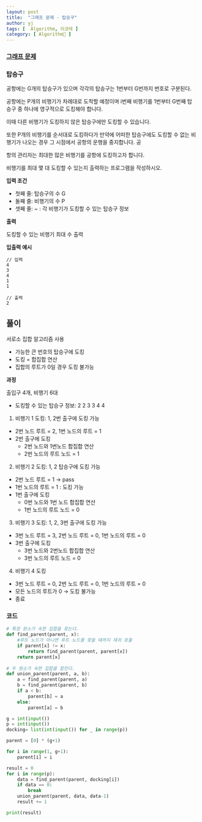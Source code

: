 ```yaml
---
layout: post
title:  "그래프 문제 - 탑승구"
author: yj
tags: [  Algorithm, 이코테 ]
category: [ Algorithm🧩 ]
---
```



### <a href="#">그래프 문제</a>

### 탑승구

공항에는 G개의 탑승구가 있으며 각각의 탑승구는 1번부터 G번까지 번호로 구분된다.

공항에는 P개의 비행기가 차례대로 도착할 예정이며 i번째 비행기를 1번부터 G번째 탑승구 중 하나에 영구적으로 도킹해야 합니다. 

이때 다른 비행기가 도킹하지 않은 탑승구에만 도킹할 수 있습니다.

또한 P개의 비행기를 순서대로 도킹하다가 만약에 어떠한 탑승구에도 도킹할 수 없는 비행기가 나오는 경우 그 시점에서 공항의 운행을 중지합니다. 공

항의 관리자는 최대한 많은 비행기를 공항에 도킹하고자 합니다.

비행기를 최대 몇 대 도킹할 수 있는지 출력하는 프로그램을 작성하시오.

**입력 조건**

- 첫째 줄: 탑승구의 수 G
- 둘째 줄: 비행기의 수 P
- 셋째 줄: ~ : 각 비행기가 도킹할 수 있는 탑승구 정보

**출력**

도킹할 수 있는 비행기 최대 수 출력

**입출력 예시**

```
// 입력
4
3
4
1
1

// 출력
2
```

## 풀이

서로소 집합 알고리즘 사용
- 가능한 큰 번호의 탑승구에 도킹
- 도킹 = 합집합 연산
- 집합의 루트가 0일 경우 도킹 불가능

**과정**

출입구 4개, 비행기 6대
- 도킹할 수 있는 탑승구 정보: 2 2 3 3 4 4

1. 비행기 1 도킹: 1, 2번 출구에 도킹 가능
- 2번 노드 루트 = 2, 1번 노드의 루트 = 1
- 2번 출구에 도킹
    - 2번 노드와 1번노드 합집합 연산
    - 2번 노드의 루트 노드 = 1

2. 비행기 2 도킹: 1, 2 탑승구에 도킹 가능
- 2번 노드 루트 = 1 → pass
- 1번 노드의 루트 = 1 : 도킹 가능
- 1번 출구에 도킹
    - 0번 노드와 1번 노드 합집합 연산
    - 1번 노드의 루트 노드 = 0

3. 비행기 3 도킹: 1, 2, 3번 출구에 도킹 가능
- 3번 노드 루트 = 3, 2번 노드 루트 = 0, 1번 노드의 루트 = 0
- 3번 출구에 도킹
    - 3번 노드와 2번노드 합집합 연산
    - 3번 노드의 루트 노드 = 0

4. 비행기 4 도킹
- 3번 노드 루트 = 0, 2번 노드 루트 = 0, 1번 노드의 루트 = 0
- 모든 노드의 루트가 0 → 도킹 불가능
- 종료

### 코드

```python
# 특정 원소가 속한 집합을 찾는다.
def find_parent(parent, x):
    #루트 노드가 아니면 루트 노드를 찾을 때까지 재귀 호출
    if parent[x] != x:
        return find_parent(parent, parent[x])
    return parent[x]
    
# 두 원소가 속한 집합을 합친다.
def union_parent(parent, a, b):
    a = find_parent(parent, a)
    b = find_parent(parent, b)
    if a < b:
        parent[b] = a
    else:
        parent[a] = b

g = int(input())
p = int(input())
docking= list(int(input()) for _ in range(p))

parent = [0] * (g+1)

for i in range(1, g+1):
    parent[i] = i

result = 0
for i in range(p):
    data = find_parent(parent, docking[i])
    if data == 0:
        break
    union_parent(parent, data, data-1)
    result += 1

print(result)
```